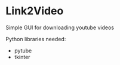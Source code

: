 # Link2Video
Simple GUI for downloading youtube videos

Python libraries needed:
- pytube
- tkinter
